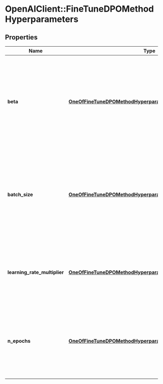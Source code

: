 # OpenAIClient::FineTuneDPOMethodHyperparameters

## Properties
Name | Type | Description | Notes
------------ | ------------- | ------------- | -------------
**beta** | [**OneOfFineTuneDPOMethodHyperparametersBeta**](OneOfFineTuneDPOMethodHyperparametersBeta.md) | The beta value for the DPO method. A higher beta value will increase the weight of the penalty between the policy and reference model.  | [optional] 
**batch_size** | [**OneOfFineTuneDPOMethodHyperparametersBatchSize**](OneOfFineTuneDPOMethodHyperparametersBatchSize.md) | Number of examples in each batch. A larger batch size means that model parameters are updated less frequently, but with lower variance.  | [optional] 
**learning_rate_multiplier** | [**OneOfFineTuneDPOMethodHyperparametersLearningRateMultiplier**](OneOfFineTuneDPOMethodHyperparametersLearningRateMultiplier.md) | Scaling factor for the learning rate. A smaller learning rate may be useful to avoid overfitting.  | [optional] 
**n_epochs** | [**OneOfFineTuneDPOMethodHyperparametersNEpochs**](OneOfFineTuneDPOMethodHyperparametersNEpochs.md) | The number of epochs to train the model for. An epoch refers to one full cycle through the training dataset.  | [optional] 

